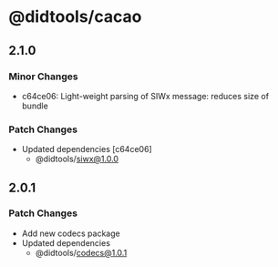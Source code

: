 # @didtools/cacao

## 2.1.0

### Minor Changes

- c64ce06: Light-weight parsing of SIWx message: reduces size of bundle

### Patch Changes

- Updated dependencies [c64ce06]
  - @didtools/siwx@1.0.0

## 2.0.1

### Patch Changes

- Add new codecs package
- Updated dependencies
  - @didtools/codecs@1.0.1

